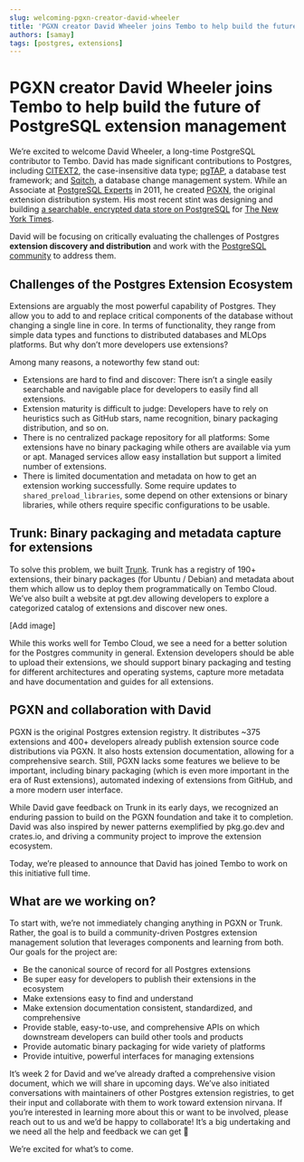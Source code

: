 ```yaml
---
slug: welcoming-pgxn-creator-david-wheeler
title: 'PGXN creator David Wheeler joins Tembo to help build the future of PostgreSQL extension management'
authors: [samay]
tags: [postgres, extensions]
---
```


# PGXN creator David Wheeler joins Tembo to help build the future of PostgreSQL extension management

We’re excited to welcome David Wheeler, a long-time PostgreSQL contributor to Tembo. David has made significant contributions to Postgres, including [CITEXT2](https://www.postgresql.org/docs/current/citext.html), the case-insensitive data type; [pgTAP](https://pgtap.org/), a database test framework; and [Sqitch](https://sqitch.org/), a database change management system. While an Associate at [PostgreSQL Experts](https://pgexperts.com/) in 2011, he created [PGXN](https://pgxn.org/), the original extension distribution system. His most recent stint was designing and building [a searchable, encrypted data store on PostgreSQL](https://justatheory.com/2023/10/cipherdoc/) for [The New York Times](https://nytimes.com/).

David will be focusing on critically evaluating the challenges of Postgres **extension discovery and distribution** and work with the [PostgreSQL community](https://www.postgresql.org/community/) to address them.


## Challenges of the Postgres Extension Ecosystem

Extensions are arguably the most powerful capability of Postgres. They allow you to add to and replace critical components of the database without changing a single line in core. In terms of functionality, they range from simple data types and functions to distributed databases and MLOps platforms. But why don’t more developers use extensions?

Among many reasons, a noteworthy few stand out:


* Extensions are hard to find and discover: There isn’t a single easily searchable and navigable place for developers to easily find all extensions.
* Extension maturity is difficult to judge: Developers have to rely on heuristics such as GitHub stars, name recognition, binary packaging distribution, and so on.
* There is no centralized package repository for all platforms: Some extensions have no binary packaging while others are available via yum or apt. Managed services allow easy installation but support a limited number of extensions.
* There is limited documentation and metadata on how to get an extension working successfully. Some require updates to `shared_preload_libraries`, some depend on other extensions or binary libraries, while others require specific configurations to be usable.


## Trunk: Binary packaging and metadata capture for extensions

To solve this problem, we built [Trunk](https://pgt.dev/). Trunk has a registry of 190+ extensions, their binary packages (for Ubuntu / Debian) and metadata about them which allow us to deploy them programmatically on Tembo Cloud. We’ve also built a website at pgt.dev allowing developers to explore a categorized catalog of extensions and discover new ones.

[Add image]

While this works well for Tembo Cloud, we see a need for a better solution for the Postgres community in general. Extension developers should be able to upload their extensions, we should support binary packaging and testing for different architectures and operating systems, capture more metadata and have documentation and guides for all extensions.


## PGXN and collaboration with David

PGXN is the original Postgres extension registry. It distributes ~375 extensions and 400+ developers already publish extension source code distributions via PGXN. It also hosts extension documentation, allowing for a comprehensive search. Still, PGXN lacks some features we believe to be important, including binary packaging (which is even more important in the era of Rust extensions), automated indexing of extensions from GitHub, and a more modern user interface.

While David gave feedback on Trunk in its early days, we recognized an enduring passion to build on the PGXN foundation and take it to completion. David was also inspired by newer patterns exemplified by pkg.go.dev and crates.io, and driving a community project to improve the extension ecosystem.

Today, we’re pleased to announce that David has joined Tembo to work on this initiative full time.


## What are we working on?

To start with, we’re not immediately changing anything in PGXN or Trunk. Rather, the goal is to build a community-driven Postgres extension management solution that leverages components and learning from both. Our goals for the project are:


* Be the canonical source of record for all Postgres extensions
* Be super easy for developers to publish their extensions in the ecosystem
* Make extensions easy to find and understand
* Make extension documentation consistent, standardized, and comprehensive
* Provide stable, easy-to-use, and comprehensive APIs on which downstream developers can build other tools and products
* Provide automatic binary packaging for wide variety of platforms
* Provide intuitive, powerful interfaces for managing extensions

It’s week 2 for David and we’ve already drafted a comprehensive vision document, which we will share in upcoming days. We’ve also initiated conversations with maintainers of other Postgres extension registries, to get their input and collaborate with them to work toward extension nirvana. If you’re interested in learning more about this or want to be involved, please reach out to us and we’d be happy to collaborate! It’s a big undertaking and we need all the help and feedback we can get 🙂

We’re excited for what’s to come.

